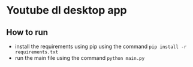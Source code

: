 # Youtube dl desktop app

## How to run
* install the requirements using pip using the command `pip install -r requirements.txt`
* run the main file using the command `python main.py`